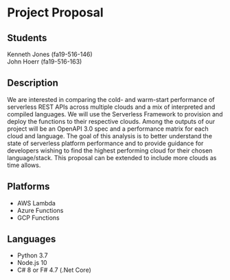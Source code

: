 # Project Proposal

## Students

Kenneth Jones (fa19-516-146)  
John Hoerr (fa19-516-163)

## Description

We are interested in comparing the cold- and warm-start performance of
serverless REST APIs across multiple clouds and a mix of interpreted and
compiled languages. We will use the Serverless Framework to provision and deploy
the functions to their respective clouds. Among the outputs of our project will
be an OpenAPI 3.0 spec and a performance matrix for each cloud and language. The
goal of this analysis is to better understand the state of serverless platform
performance and to provide guidance for developers wishing to find the highest
performing cloud for their chosen language/stack. This proposal can be extended
to include more clouds as time allows.

## Platforms

- AWS Lambda
- Azure Functions
- GCP Functions

## Languages

- Python 3.7
- Node.js 10
- C# 8 or F# 4.7 (.Net Core)
